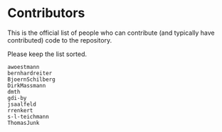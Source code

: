 # Contributors

This is the official list of people who can contribute
(and typically have contributed) code to the repository.

Please keep the list sorted.


    awoestmann
    bernhardreiter
    BjoernSchilberg
    DirkMassmann
    dmth
    gdi-by
    jsaalfeld
    rrenkert
    s-l-teichmann
    ThomasJunk
